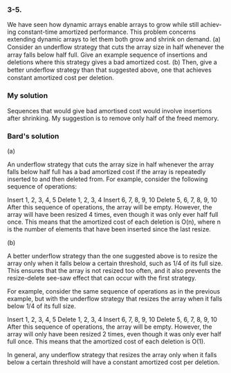 ### 3-5. 
We have seen how dynamic arrays enable arrays to grow while still achiev-
ing constant-time amortized performance. This problem concerns extending
dynamic arrays to let them both grow and shrink on demand.
(a) Consider an underﬂow strategy that cuts the array size in half whenever
the array falls below half full. Give an example sequence of insertions and
deletions where this strategy gives a bad amortized cost.
(b) Then, give a better underﬂow strategy than that suggested above, one that
achieves constant amortized cost per deletion.

### My solution
Sequences that would give bad amortised cost would involve insertions after shrinking.
My suggestion is to remove only half of the freed memory.

### Bard's solution
(a)

An underflow strategy that cuts the array size in half whenever the array falls below half full has a bad amortized cost if the array is repeatedly inserted to and then deleted from. For example, consider the following sequence of operations:

Insert 1, 2, 3, 4, 5
Delete 1, 2, 3, 4
Insert 6, 7, 8, 9, 10
Delete 5, 6, 7, 8, 9, 10
After this sequence of operations, the array will be empty. However, the array will have been resized 4 times, even though it was only ever half full once. This means that the amortized cost of each deletion is O(n), where n is the number of elements that have been inserted since the last resize.

(b)

A better underflow strategy than the one suggested above is to resize the array only when it falls below a certain threshold, such as 1/4 of its full size. This ensures that the array is not resized too often, and it also prevents the resize-delete see-saw effect that can occur with the first strategy.

For example, consider the same sequence of operations as in the previous example, but with the underflow strategy that resizes the array when it falls below 1/4 of its full size.

Insert 1, 2, 3, 4, 5
Delete 1, 2, 3, 4
Insert 6, 7, 8, 9, 10
Delete 5, 6, 7, 8, 9, 10
After this sequence of operations, the array will be empty. However, the array will only have been resized 2 times, even though it was only ever half full once. This means that the amortized cost of each deletion is O(1).

In general, any underflow strategy that resizes the array only when it falls below a certain threshold will have a constant amortized cost per deletion.

